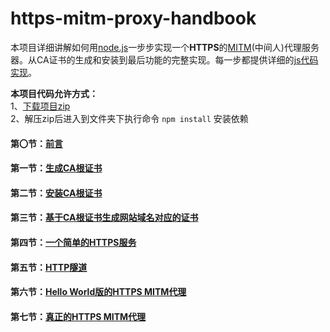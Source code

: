 # https-mitm-proxy-handbook

本项目详细讲解如何用[node.js](http://nodejs.org/)一步步实现一个**HTTPS**的[MITM](https://zh.wikipedia.org/wiki/%E4%B8%AD%E9%97%B4%E4%BA%BA%E6%94%BB%E5%87%BB)(中间人)代理服务器。从CA证书的生成和安装到最后功能的完整实现。每一步都提供详细的[js代码实现](./example)。

**本项目代码允许方式：**  
1、[下载项目zip](https://github.com/wuchangming/https-mitm-proxy-handbook/archive/master.zip)  
2、解压zip后进入到文件夹下执行命令 `npm install` 安装依赖

#### 第〇节：[前言](./doc/Chapter0.md)

#### 第一节：[生成CA根证书](./doc/Chapter1.md)

#### 第二节：[安装CA根证书](./doc/Chapter2.md)

#### 第三节：[基于CA根证书生成网站域名对应的证书](./doc/Chapter3.md)

#### 第四节：[一个简单的HTTPS服务](./doc/Chapter4.md)

#### 第五节：[HTTP隧道](./doc/Chapter5.md)

#### 第六节：[Hello World版的HTTPS MITM代理](./doc/Chapter6.md)

#### 第七节：[真正的HTTPS MITM代理](./doc/Chapter7.md)
